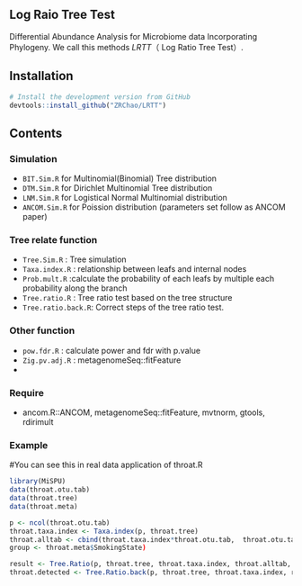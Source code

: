 ## Log Raio Tree Test
Differential Abundance Analysis for Microbiome data Incorporating Phylogeny. We call this methods *LRTT*（ Log Ratio Tree Test）.

## Installation

```R
# Install the development version from GitHub
devtools::install_github("ZRChao/LRTT")
```
## Contents

### Simulation
* `BIT.Sim.R` for Multinomial(Binomial) Tree distribution
* `DTM.Sim.R` for Dirichlet Multinomial Tree distribution
* `LNM.Sim.R` for Logistical Normal Multinomial distribution 
* `ANCOM.Sim.R` for Poission distribution (parameters set follow as ANCOM paper)

### Tree relate function
* `Tree.Sim.R` : Tree simulation
* `Taxa.index.R` : relationship between leafs and internal nodes
* `Prob.mult.R` :calculate the probability of each leafs by multiple each probability along the branch
* `Tree.ratio.R` : Tree ratio test based on the tree structure
* `Tree.ratio.back.R`: Correct steps of the tree ratio test.

### Other function
* `pow.fdr.R` : calculate power and fdr with p.value 
* `Zig.pv.adj.R` : metagenomeSeq::fitFeature
*

### Require 
* ancom.R::ANCOM, metagenomeSeq::fitFeature, mvtnorm, gtools, rdirimult 

### Example
 
#You can see this in real data application of throat.R 
```R
library(MiSPU)
data(throat.otu.tab)
data(throat.tree)
data(throat.meta)

p <- ncol(throat.otu.tab)
throat.taxa.index <- Taxa.index(p, throat.tree)
throat.alltab <- cbind(throat.taxa.index*throat.otu.tab,  throat.otu.tab)
group <- throat.meta$SmokingState)

result <- Tree.Ratio(p, throat.tree, throat.taxa.index, throat.alltab, group)
throat.detected <- Tree.Ratio.back(p, throat.tree, throat.taxa.index, results, group)
```
